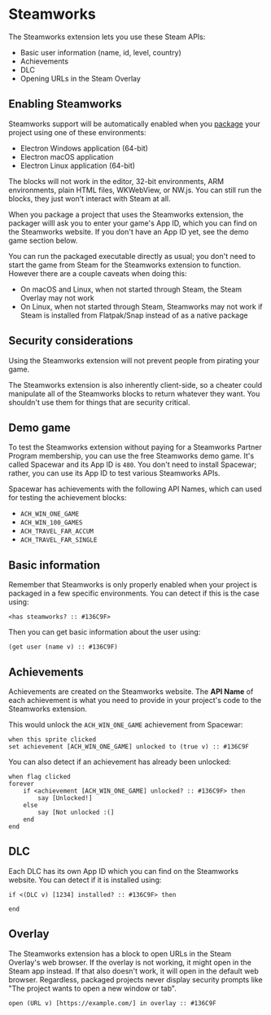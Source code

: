 # Steamworks

The Steamworks extension lets you use these Steam APIs:

 - Basic user information (name, id, level, country)
 - Achievements
 - DLC
 - Opening URLs in the Steam Overlay

## Enabling Steamworks

Steamworks support will be automatically enabled when you [package](https://packager.turbowarp.org/) your project using one of these environments:

 - Electron Windows application (64-bit)
 - Electron macOS application
 - Electron Linux application (64-bit)

The blocks will not work in the editor, 32-bit environments, ARM environments, plain HTML files, WKWebView, or NW.js. You can still run the blocks, they just won't interact with Steam at all.

When you package a project that uses the Steamworks extension, the packager willl ask you to enter your game's App ID, which you can find on the Steamworks website. If you don't have an App ID yet, see the demo game section below.

You can run the packaged executable directly as usual; you don't need to start the game from Steam for the Steamworks extension to function. However there are a couple caveats when doing this:

 - On macOS and Linux, when not started through Steam, the Steam Overlay may not work
 - On Linux, when not started through Steam, Steamworks may not work if Steam is installed from Flatpak/Snap instead of as a native package

## Security considerations

Using the Steamworks extension will not prevent people from pirating your game.

The Steamworks extension is also inherently client-side, so a cheater could manipulate all of the Steamworks blocks to return whatever they want. You shouldn't use them for things that are security critical.

## Demo game

To test the Steamworks extension without paying for a Steamworks Partner Program membership, you can use the free Steamworks demo game. It's called Spacewar and its App ID is `480`. You don't need to install Spacewar; rather, you can use its App ID to test various Steamworks APIs.

Spacewar has achievements with the following API Names, which can used for testing the achievement blocks:

 - `ACH_WIN_ONE_GAME`
 - `ACH_WIN_100_GAMES`
 - `ACH_TRAVEL_FAR_ACCUM`
 - `ACH_TRAVEL_FAR_SINGLE`

## Basic information

Remember that Steamworks is only properly enabled when your project is packaged in a few specific environments. You can detect if this is the case using:

```scratch
<has steamworks? :: #136C9F>
```

Then you can get basic information about the user using:

```scratch
(get user (name v) :: #136C9F)
```

## Achievements

Achievements are created on the Steamworks website. The **API Name** of each achievement is what you need to provide in your project's code to the Steamworks extension.

This would unlock the `ACH_WIN_ONE_GAME` achievement from Spacewar:

```scratch
when this sprite clicked
set achievement [ACH_WIN_ONE_GAME] unlocked to (true v) :: #136C9F
```

You can also detect if an achievement has already been unlocked:

```scratch
when flag clicked
forever
    if <achievement [ACH_WIN_ONE_GAME] unlocked? :: #136C9F> then
        say [Unlocked!]
    else
        say [Not unlocked :(]
    end
end
```

## DLC

Each DLC has its own App ID which you can find on the Steamworks website. You can detect if it is installed using:

```scratch
if <(DLC v) [1234] installed? :: #136C9F> then

end
```

## Overlay

The Steamworks extension has a block to open URLs in the Steam Overlay's web browser. If the overlay is not working, it might open in the Steam app instead. If that also doesn't work, it will open in the default web browser. Regardless, packaged projects never display security prompts like "The project wants to open a new window or tab".

```scratch
open (URL v) [https://example.com/] in overlay :: #136C9F
```
